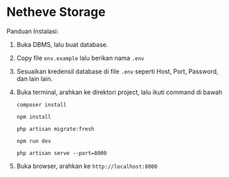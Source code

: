 # Netheve Storage

Panduan Instalasi:

1. Buka DBMS, lalu buat database.
2. Copy file ```env.example``` lalu berikan nama ```.env```
2. Sesuaikan kredensil database di file ```.env``` seperti Host, Port, Password, dan lain lain.
3. Buka terminal, arahkan ke direktori project, lalu ikuti command di bawah
    ```console
    composer install
    ```
    
    ```console
    npm install
    ```
    
    ```console
    php artisan migrate:fresh
    ```
    
    ```console
    npm run dev
    ```
    
    ```console
    php artisan serve --port=8000
    ```

5. Buka browser, arahkan ke ```http://localhost:8000```
